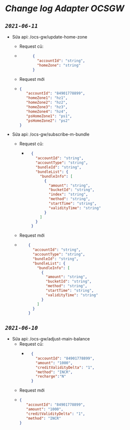 # _Change log Adapter OCSGW_

## _`2021-06-11`_
* Sửa api: /ocs-gw/update-home-zone
    * Request cũ: 
    * ```json
            {
              "accountId": "string",
              "homeZone": "string"
            }
      ```
    * Request mới
    * ```json
      {
         "accountId": "84901778899",
         "homeZone1": "hz1",
         "homeZone2": "hz2",
         "homeZone3": "hz3",
         "homeZone4": "hz4",
         "psHomeZone1": "ps1",
         "psHomeZone2": "ps2"
      }
        ```

* Sửa api: /ocs-gw/subscribe-m-bundle
    * Request cũ: 
        * ```json
            {
              "accountId": "string",
              "accountType": "string",
              "bundleId": "string",
              "bundleList": {
                "bundleInfo": [
                  {
                    "amount": "string",
                    "bucketId": "string",
                    "index": "string",
                    "method": "string",
                    "startTime": "string",
                    "validityTime": "string"
                  }
                ]
              }
            }
          ```
    * Request mới
    * ```json
          {
            "accountId": "string",
            "accountType": "string",
            "bundleId": "string",
            "bundleList": {
              "bundleInfo": [
                {
                  "amount": "string",
                  "bucketId": "string",
                  "method": "string",
                  "startTime": "string",
                  "validityTime": "string"
                }
              ]
            }
          }
      ```
## _`2021-06-10`_
* Sửa api: /ocs-gw/adjust-main-balance
    * Request cũ: 
        * ```json
            {
              "accountId": "84901778899",
              "amount": "1000",
              "creditValidityDelta": "1",
              "method": "INCR",
              "recharge":"N"
            }
          ```
    * Request mới
    * ```json
      {
         "accountId": "84901778899",
         "amount": "1000",
         "creditValidityDelta": "1",
         "method": "INCR"
      }
      ```


